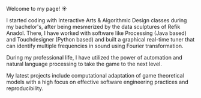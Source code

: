 Welcome to my page! ☀️

<!--
**ecdogaroglu/ecdogaroglu** is a ✨ _special_ ✨ repository because its `README.md` (this file) appears on your GitHub profile.

Here are some ideas to get you started:

- 🔭 I’m currently working on ...
- 🌱 I’m currently learning ...
- 👯 I’m looking to collaborate on ...
- 🤔 I’m looking for help with ...
- 💬 Ask me about ...
- 📫 How to reach me: ...
- 😄 Pronouns: ...
- ⚡ Fun fact: ...
-->

I started coding with Interactive Arts & Algorithmic Design classes during my bachelor's, after being mesmerized by the data sculptures of Refik Anadol. There, I have worked with software like Processing (Java based) and Touchdesigner (Python based) and built a graphical real-time tuner that can identify multiple frequencies in sound using Fourier transformation.

During my professional life, I have utilized the power of automation and natural language processing to take the game to the next level.

My latest projects include computational adaptation of game theoretical models with a high focus on effective software engineering practices and reproducibility.
